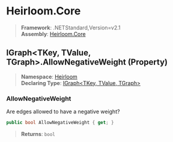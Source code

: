 # Heirloom.Core

> **Framework**: .NETStandard,Version=v2.1  
> **Assembly**: [Heirloom.Core][0]

## IGraph\<TKey, TValue, TGraph>.AllowNegativeWeight (Property)

> **Namespace**: [Heirloom][0]  
> **Declaring Type**: [IGraph\<TKey, TValue, TGraph>][1]

### AllowNegativeWeight

Are edges allowed to have a negative weight?

```cs
public bool AllowNegativeWeight { get; }
```

> **Returns**: `bool`

[0]: ../../../Heirloom.Core.md
[1]: ../IGraph[TKey,TValue,TGraph].md
